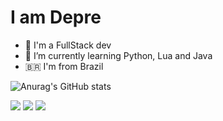 # I am Depre 

- 📖 I'm a FullStack dev 
- 🌱 I’m currently learning Python, Lua and Java
- 🇧🇷 I'm from Brazil


![Anurag's GitHub stats](https://github-readme-stats.vercel.app/api?username=DevDepre&show_icons=true&theme=dark)

<div>
  <a href = "https://www.instagram.com/d3v_depre/?next=%2F"> <img src = "https://img.shields.io/badge/Instagram-E4405F?style=for-the-badge&logo=instagram&logoColor=white"></a>
  <a href = "https://www.tiktok.com/@programador_depressivo_?lang=pt-BR"> <img src = "https://img.shields.io/badge/TikTok-000000?style=for-the-badge&logo=tiktok&logoColor=white"></a>
  <a href = "https://discordapp.com/users/1012485353644494869"> <img src = "https://img.shields.io/badge/Discord-7289DA?style=for-the-badge&logo=discord&logoColor=white"></a> 
</div>

